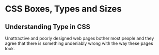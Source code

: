 # CSS Boxes, Types and Sizes

## Understanding Type in CSS

Unattractive and poorly designed web pages bother most people and they agree that there is something undeniably wrong with the way these pages look.


